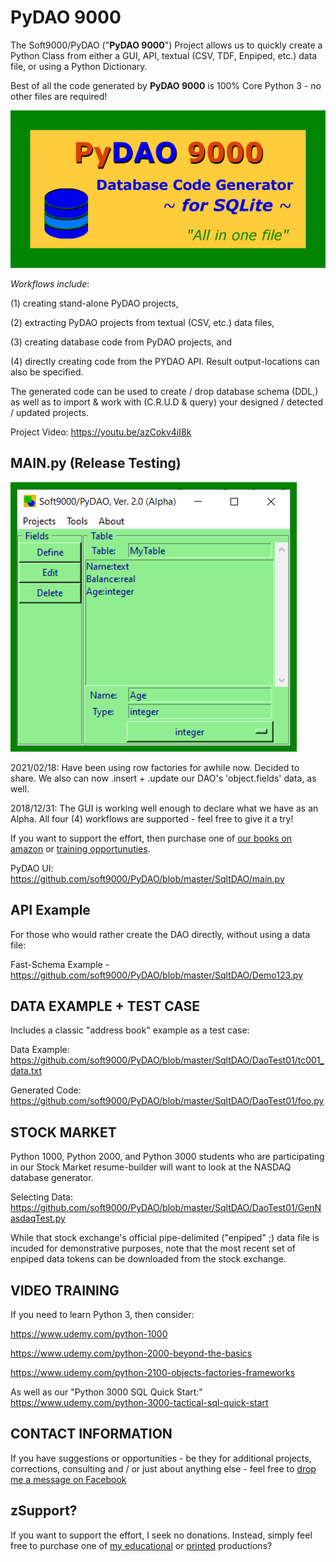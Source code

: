 # PyDAO 9000
The Soft9000/PyDAO ("__PyDAO 9000__") Project allows us to quickly create a Python Class from either a GUI, API, textual (CSV, TDF, Enpiped, etc.) data file, or using a Python Dictionary. 

Best of all the code generated by __PyDAO 9000__ is 100% Core Python 3 - no other files are required!

![PyDAO Project Logo](https://github.com/soft9000/PyDAO/blob/master/PyDAO_GitLogo.png)

_Workflows include_: 

(1) creating stand-alone PyDAO projects, 

(2) extracting PyDAO projects from textual (CSV, etc.) data files, 

(3) creating database code from PyDAO projects, and 

(4) directly creating code from the PYDAO API. Result output-locations can also be specified.

The generated code can be used to create / drop database schema (DDL,) as well as to import & work with (C.R.U.D & query) your designed / detected / updated projects.

Project Video: https://youtu.be/azCokv4iI8k


MAIN.py (Release Testing)
-------
![PyDAO GUI](https://github.com/soft9000/PyDAO/blob/master/PyDAO_GUI.png)

2021/02/18: Have been using row factories for awhile now. Decided to share. We also can now .insert + .update our DAO's 'object.fields' data, as well.

2018/12/31: The GUI is working well enough to declare what we have as an Alpha. All four (4) workflows are supported - feel free to give it a try!

If you want to support the effort, then purchase one of [our books on amazon](https://www.amazon.com/Randall-Nagy/e/B08ZJLH1VN) or [training opportunuties](https://www.udemy.com/user/randallnagy2/).

PyDAO UI: https://github.com/soft9000/PyDAO/blob/master/SqltDAO/main.py


API Example
------------
For those who would rather create the DAO directly, without using a data file:

Fast-Schema Example - https://github.com/soft9000/PyDAO/blob/master/SqltDAO/Demo123.py


DATA EXAMPLE + TEST CASE
------------------------
Includes a classic "address book" example as a test case:

Data Example: https://github.com/soft9000/PyDAO/blob/master/SqltDAO/DaoTest01/tc001_data.txt

Generated Code: https://github.com/soft9000/PyDAO/blob/master/SqltDAO/DaoTest01/foo.py


STOCK MARKET
------------
Python 1000, Python 2000, and Python 3000 students who are participating in our Stock Market resume-builder will want 
to look at the NASDAQ database generator.

Selecting Data: https://github.com/soft9000/PyDAO/blob/master/SqltDAO/DaoTest01/GenNasdaqTest.py

While that stock exchange's official pipe-delimited ("enpiped" ;) data file is incuded for demonstrative
purposes, note that the most recent set of enpiped data tokens can be downloaded from the stock exchange.


VIDEO TRAINING
--------------
If you need to learn Python 3, then consider:

https://www.udemy.com/python-1000

https://www.udemy.com/python-2000-beyond-the-basics

https://www.udemy.com/python-2100-objects-factories-frameworks


As well as our "Python 3000 SQL Quick Start:" https://www.udemy.com/python-3000-tactical-sql-quick-start


CONTACT INFORMATION
---
If you have suggestions or opportunities - be they for additional projects, corrections, consulting and / or just about anything else - feel free to [drop me a message on Facebook](https://www.facebook.com/randall.nagy/)

## zSupport?
If you want to support the effort, I seek no donations. Instead, simply feel free to purchase one of [my educational](https://www.udemy.com/user/randallnagy2/) or [printed](https://www.amazon.com/Randall-Nagy/e/B08ZJLH1VN?ref=sr_ntt_srch_lnk_1&qid=1660050704&sr=8-1) productions?
